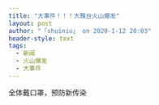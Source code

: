 ```yaml
---
title: "大事件！！！大雅台火山爆发"
layout: post
author: "「shuiniu」 on 2020-1-12 20:03"
header-style: text
tags:
  - 新闻
  - 火山爆发
  - 大事件
---
```


<head></head>
<body>
 全体戴口罩，预防新传染
</body>


